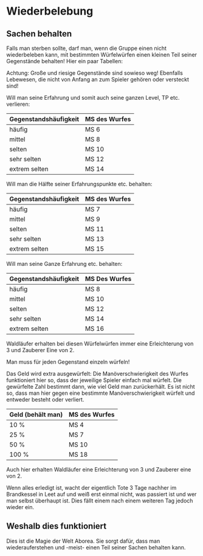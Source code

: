 # Wiederbelebung

## Sachen behalten

Falls man sterben sollte, darf man, wenn die Gruppe einen nicht wiederbeleben kann, mit bestimmten Würfelwürfen einen kleinen Teil seiner Gegenstände behalten! Hier ein paar Tabellen:

Achtung: Große und riesige Gegenstände sind sowieso weg! Ebenfalls Lebewesen, die nicht von Anfang an zum Spieler gehören oder versteckt sind!

Will man seine Erfahrung und somit auch seine ganzen Level, TP etc. verlieren:

| Gegenstandshäufigkeit | MS des Wurfes |
| :--- | :--- |
| häufig | MS 6 |
| mittel | MS 8 |
| selten | MS 10 |
| sehr selten | MS 12 |
| extrem selten | MS 14 |

Will man die Hälfte seiner Erfahrungspunkte etc. behalten:

| Gegenstandshäufigkeit | MS des Wurfes |
| :--- | :--- |
| häufig | MS 7 |
| mittel | MS 9 |
| selten | MS 11 |
| sehr selten | MS 13 |
| extrem selten | MS 15 |

Will man seine Ganze Erfahrung etc. behalten:

| Gegenstandshäufigkeit | MS Des Wurfes |
| :--- | :--- |
| häufig | MS 8 |
| mittel | MS 10 |
| selten | MS 12 |
| sehr selten | MS 14 |
| extrem selten | MS 16 |

Waldläufer erhalten bei diesen Würfelwürfen immer eine Erleichterung von 3 und Zauberer Eine von 2.

Man muss für jeden Gegenstand einzeln würfeln!

Das Geld wird extra ausgewürfelt: Die Manöverschwierigkeit des Wurfes funktioniert hier so, dass der jeweilige Spieler einfach mal würfelt. Die gewürfelte Zahl bestimmt dann, wie viel Geld man zurückerhält. Es ist nicht so, dass man hier gegen eine bestimmte Manöverschwierigkeit würfelt und entweder besteht oder verliert.

| Geld \(behält man\) | MS des Wurfes |
| :--- | :--- |
| 10 % | MS 4 |
| 25 % | MS 7 |
| 50 % | MS 10 |
| 100 % | MS 18 |

Auch hier erhalten Waldläufer eine Erleichterung von 3 und Zauberer eine von 2.

Wenn alles erledigt ist, wacht der eigentlich Tote 3 Tage nachher im Brandkessel in Leet auf und weiß erst einmal nicht, was passiert ist und wer man selbst überhaupt ist. Dies fällt einem nach einem weiteren Tag jedoch wieder ein.

## Weshalb dies funktioniert

Dies ist die Magie der Welt Aborea. Sie sorgt dafür, dass man wiederauferstehen und -meist- einen Teil seiner Sachen behalten kann.

